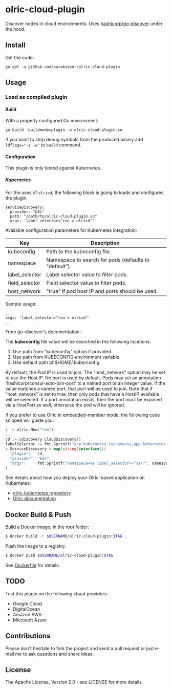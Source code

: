 # olric-cloud-plugin

Discover nodes in cloud environments. Uses [hashicorp/go-discover](https://github.com/hashicorp/go-discover) under the hood.

## Install

Get the code:

```
go get -u github.com/buraksezer/olric-cloud-plugin
```

## Usage

### Load as compiled plugin

#### Build

With a properly configured Go environment:

```
go build -buildmode=plugin -o olric-cloud-plugin.so 
```

If you want to strip debug symbols from the produced binary add `-ldflags="-s -w"` to `build` command.

#### Configuration

This plugin is only tested against Kubernetes.

##### Kubernetes

For the uses of `olricd`, the following block is going to loads and configures the plugin.

```
serviceDiscovery:
  provider: "k8s"
  path: "/path/to/olric-cloud-plugin.so"
  args: 'label_selector="run = olricd"'
```

Available configuration parameters for Kubernetes integration:

| Key | Description |
|-----|-------------|
| kubeconfig | Path to the kubeconfig file. |
| namespace | Namespace to search for pods (defaults to "default"). |
| label_selector | Label selector value to filter pods. |
| field_selector | Field selector value to filter pods. |
| host_network | "true" if pod host IP and ports should be used. |

Sample usage:

```
...
args: 'label_selector="run = olricd"'
...
```
From go-discover's documentation:

The **kubeconfig** file value will be searched in the following locations:
1. Use path from "kubeconfig" option if provided.
2. Use path from KUBECONFIG environment variable.
3. Use default path of $HOME/.kube/config

By default, the Pod IP is used to join. The "host_network" option may be set to use the Host IP. No port is used by default. 
Pods may set an annotation 'hashicorp/consul-auto-join-port' to a named port or an integer value. If the value matches a 
named port, that port will be used to join. Note that if "host_network" is set to true, then only pods that have a HostIP 
available will be selected. If a port annotation exists, then the port must be exposed via a HostPort as well, otherwise 
the pod will be ignored.

If you prefer to use Olric in embedded-member mode, the following code snipped will guide you:

```go
c := olric.New("lan")
...
cd := &discovery.CloudDiscovery{}
labelSelector := fmt.Sprintf("app.kubernetes.io/name=%s,app.kubernetes.io/instance=%s", name, instance)
c.ServiceDiscovery = map[string]interface{}{
  "plugin":   cd,
  "provider": "k8s",
  "args":     fmt.Sprintf("namespace=%s label_selector=\"%s\"", namespace, labelSelector),
}
```

See details about how you deploy your Olric-based application on Kubernetes:

* [olric-kubernetes repository](https://github.com/buraksezer/olric-kubernetes)
* [Olric documentation](https://github.com/buraksezer/olric#kubernetes)

## Docker Build & Push

Build a Docker image, in the root folder:

```bash
$ docker build -t $USERNAME/olric-cloud-plugin:$TAG .
```

Push the image to a registry:

```bash
$ docker push $USERNAME/olric-cloud-plugin:$TAG
```

See [Dockerfile](Dockerfile) for details.

## TODO

Test this plugin on the following cloud providers:

* Google Cloud
* DigitalOcean
* Amazon AWS
* Microsoft Azure

## Contributions

Please don't hesitate to fork the project and send a pull request or just e-mail me to ask questions and share ideas.

## License

The Apache License, Version 2.0 - see LICENSE for more details.
